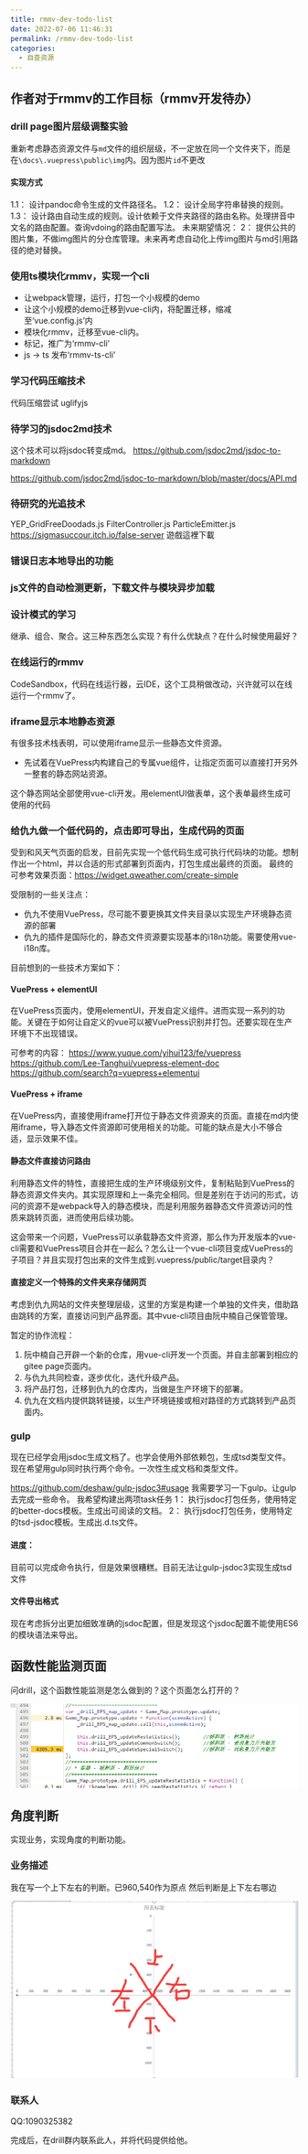```yaml
---
title: rmmv-dev-todo-list
date: 2022-07-06 11:46:31
permalink: /rmmv-dev-todo-list
categories: 
  - 自查资源
---
```


## 作者对于rmmv的工作目标（rmmv开发待办）

### drill page图片层级调整实验
重新考虑静态资源文件与`md`文件的组织层级，不一定放在同一个文件夹下，而是在`\docs\.vuepress\public\img`内。因为图片`id`不更改

#### 实现方式
1.1： 设计pandoc命令生成的文件路径名。
1.2： 设计全局字符串替换的规则。
1.3： 设计路由自动生成的规则。设计依赖于文件夹路径的路由名称。处理拼音中文名的路由配置。查询vdoing的路由配置写法。
未来期望情况：
2： 提供公共的图片集，不做img图片的分仓库管理。未来再考虑自动化上传img图片与md引用路径的绝对替换。







### 使用ts模块化rmmv，实现一个cli
- 让webpack管理，运行，打包一个小规模的demo
- 让这个小规模的demo迁移到vue-cli内，将配置迁移，缩减至‘vue.config.js’内
- 模块化rmmv，迁移至vue-cli内。
- 标记，推广为‘rmmv-cli’
- js -> ts 发布‘rmmv-ts-cli’


### 学习代码压缩技术
代码压缩尝试
uglifyjs





### 待学习的jsdoc2md技术
这个技术可以将jsdoc转变成md。
https://github.com/jsdoc2md/jsdoc-to-markdown

https://github.com/jsdoc2md/jsdoc-to-markdown/blob/master/docs/API.md


### 待研究的光追技术
YEP_GridFreeDoodads.js
FilterController.js
ParticleEmitter.js
https://sigmasuccour.itch.io/false-server
遊戲這裡下載




### 错误日志本地导出的功能

### js文件的自动检测更新，下载文件与模块异步加载

### 设计模式的学习
继承、组合、聚合。这三种东西怎么实现？有什么优缺点？在什么时候使用最好？



### 在线运行的rmmv
CodeSandbox，代码在线运行器，云IDE，这个工具稍做改动，兴许就可以在线运行一个rmmv了。





### iframe显示本地静态资源
有很多技术栈表明，可以使用iframe显示一些静态文件资源。
- 先试着在VuePress内构建自己的专属vue组件，让指定页面可以直接打开另外一整套的静态网站资源。

这个静态网站全部使用vue-cli开发。用elementUI做表单，这个表单最终生成可使用的代码




### 给仇九做一个低代码的，点击即可导出，生成代码的页面
受到和风天气页面的启发，目前先实现一个低代码生成可执行代码块的功能。想制作出一个html，并以合适的形式部署到页面内，打包生成出最终的页面。
最终的可参考效果页面：https://widget.qweather.com/create-simple

受限制的一些关注点：
- 仇九不使用VuePress，尽可能不要更换其文件夹目录以实现生产环境静态资源的部署
- 仇九的插件是国际化的，静态文件资源要实现基本的i18n功能。需要使用vue-i18n库。

目前想到的一些技术方案如下：




#### VuePress + elementUI
在VuePress页面内，使用elementUI，开发自定义组件。进而实现一系列的功能。关键在于如何让自定义的vue可以被VuePress识别并打包。还要实现在生产环境下不出现错误。

可参考的内容：
https://www.yuque.com/yihui123/fe/vuepress
https://github.com/Lee-Tanghui/vuepress-element-doc
https://github.com/search?q=vuepress+elementui



#### VuePress + iframe
在VuePress内，直接使用iframe打开位于静态文件资源夹的页面。直接在md内使用iframe，导入静态文件资源即可使用相关的功能。可能的缺点是大小不够合适，显示效果不佳。


#### 静态文件直接访问路由
利用静态文件的特性，直接把生成的生产环境级别文件，复制粘贴到VuePress的静态资源文件夹内。其实现原理和上一条完全相同。但是差别在于访问的形式，访问的资源不是webpack导入的静态模块，而是利用服务器静态文件资源访问的性质来跳转页面，进而使用后续功能。

这会带来一个问题，VuePress可以承载静态文件资源，那么作为开发版本的vue-cli需要和VuePress项目合并在一起么？怎么让一个vue-cli项目变成VuePress的子项目？并且实现打包出来的文件生成到.vuepress/public/target目录内？




#### 直接定义一个特殊的文件夹来存储网页
考虑到仇九网站的文件夹整理层级，这里的方案是构建一个单独的文件夹，借助路由跳转的方案，直接访问到产品界面。其中vue-cli项目由阮中楠自己保管管理。

暂定的协作流程：
1. 阮中楠自己开辟一个新的仓库，用vue-cli开发一个页面。并自主部署到相应的gitee page页面内。
2. 与仇九共同检查，逐步优化，迭代升级产品。
3. 将产品打包，迁移到仇九的仓库内，当做是生产环境下的部署。
4. 仇九在文档内提供跳转链接，以生产环境链接或相对路径的方式跳转到产品页面内。





### gulp
现在已经学会用jsdoc生成文档了。也学会使用外部依赖包，生成tsd类型文件。
现在希望用gulp同时执行两个命令。一次性生成文档和类型文件。

https://github.com/deshaw/gulp-jsdoc3#usage
我需要学习一下gulp。让gulp去完成一些命令。
我希望构建出两项task任务
1： 执行jsdoc打包任务，使用特定的better-docs模板。生成出可阅读的文档。
2： 执行jsdoc打包任务，使用特定的tsd-jsdoc模板。生成出.d.ts文件。

#### 进度：
目前可以完成命令执行，但是效果很糟糕。目前无法让gulp-jsdoc3实现生成tsd文件

#### 文件导出格式
现在考虑拆分出更加细致准确的jsdoc配置，但是发现这个jsdoc配置不能使用ES6的模块语法来导出。




## 函数性能监测页面
问drill，这个函数性能监测是怎么做到的？这个页面怎么打开的？

![image-20221017155846308](https://raw.githubusercontent.com/RuanZhongNan/img-store/main/img/image-20221017155846308.png)



## 角度判断
实现业务，实现角度的判断功能。

### 业务描述
我在写一个上下左右的判断。已960,540作为原点 然后判断是上下左右哪边

![image-20221017160053156](https://raw.githubusercontent.com/RuanZhongNan/img-store/main/img/image-20221017160053156.png)





### 联系人
QQ:1090325382

完成后，在drill群内联系此人，并将代码提供给他。
